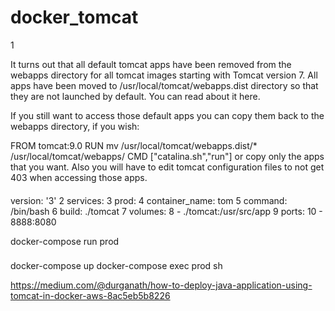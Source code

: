 # docker_tomcat
1

It turns out that all default tomcat apps have been removed from the webapps directory for all tomcat images starting with Tomcat version 7. All apps have been moved to /usr/local/tomcat/webapps.dist directory so that they are not launched by default. You can read about it here.

If you still want to access those default apps you can copy them back to the webapps directory, if you wish:

FROM tomcat:9.0
RUN mv /usr/local/tomcat/webapps.dist/* /usr/local/tomcat/webapps/
CMD ["catalina.sh","run"]
or copy only the apps that you want. Also you will have to edit tomcat configuration files to not get 403 when accessing those apps.

####
version: '3'
  2 services:
  3   prod:
  4     container_name: tom
  5     command: /bin/bash
  6     build: ./tomcat
  7     volumes:
  8       - ./tomcat:/usr/src/app
  9     ports:
 10       - 8888:8080

docker-compose run prod
###
docker-compose up
docker-compose exec prod sh

https://medium.com/@durganath/how-to-deploy-java-application-using-tomcat-in-docker-aws-8ac5eb5b8226
